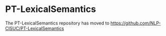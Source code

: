 # PT-LexicalSemantics
The PT-LexicalSemantics repository has moved to https://github.com/NLP-CISUC/PT-LexicalSemantics
